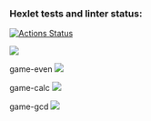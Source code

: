 
### Hexlet tests and linter status:
[![Actions Status](https://github.com/affonja/php-project-45/actions/workflows/hexlet-check.yml/badge.svg)](https://github.com/affonja/php-project-45/actions)

<a href="https://codeclimate.com/github/affonja/php-project-45/maintainability"><img src="https://api.codeclimate.com/v1/badges/1ed854fb6ef088edf01a/maintainability" /></a>

game-even
<a href="https://asciinema.org/a/0MukBawEguEcxU7kAgfDIe6tU" target="_blank"><img src="https://asciinema.org/a/0MukBawEguEcxU7kAgfDIe6tU.svg" /></a>

game-calc 
<a href="https://asciinema.org/a/H9gyW0hlXbuDICNZJbKs9SZ3V" target="_blank"><img src="https://asciinema.org/a/H9gyW0hlXbuDICNZJbKs9SZ3V.svg" /></a>

game-gcd
<a href="https://asciinema.org/a/AWZfjuur35cIO5peXpCnogQA5" target="_blank"><img src="https://asciinema.org/a/AWZfjuur35cIO5peXpCnogQA5.svg" /></a>
